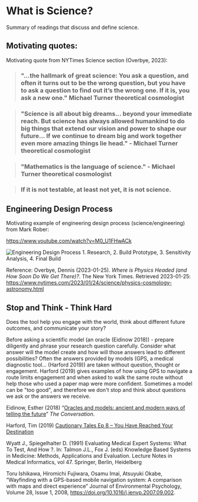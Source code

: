 # What is Science?

Summary of readings that discuss and define science.


## Motivating quotes:

Motivating quote from NYTimes Science section (Overbye, 2023): 

> ### "…the hallmark of great science: You ask a question, and often it turns out to be the wrong question, but you have to ask a question to find out it’s the wrong one. If it is, you ask a new one." Michael Turner theoretical cosmologist

> ### "Science is all about big dreams... beyond your immediate reach. But science has always allowed humankind to do big things that extend our vision and power to shape our future... If we continue to dream big and work together even more amazing things lie head." - Michael Turner theoretical cosmologist

> ### "Mathematics is the language of science." - Michael Turner theoretical cosmologist 

> ### If it is not testable, at least not yet, it is not science.

## Engineering Design Process
Motivating example of engineering design process (science/engineering) from Mark Rober:

https://www.youtube.com/watch?v=M0_U1FHwACk

![Engineering Design Process 1. Research, 2. Build Prototype, 3. Sensitivity Analysis, 4. Final Build](https://raw.githubusercontent.com/npr99/URSC645/main/.github/images/Rober2019_RockSkipRobotYouTubeT2M26S.png)


Reference:
Overbye, Dennis (2023-01-25). *Where is Physics Headed (and How Soon Do We Get There)?*. The New York Times. Retrieved 2023-01-25: https://www.nytimes.com/2023/01/24/science/physics-cosmology-astronomy.html 


## Stop and Think - Think Hard

Does the tool help you engage with the world, think about different future outcomes, and communicate your story?

Before asking a scientific model (an oracle (Eidinow 2018)) - prepare diligently and phrase your research question carefully. Consider what answer will the model create and how will those answers lead to different possibilities? Often the answers provided by models (GPS, a medical diagnostic tool... (Harford 2019)) are taken without question, thought or engagement. Harford (2019) gives examples of how using GPS to navigate a route limits engagement and when asked to walk the same route without help those who used a paper map were more confident. Sometimes a model can be "too good", and therefore we don't stop and think about questions we ask or the answers we receive.

Eidinow, Esther (2018)  “[Oracles and models: ancient and modern ways of telling the future](https://theconversation.com/oracles-and-models-ancient-and-modern-ways-of-telling-the-future-90124)” _The Conversation_.

Harford, Tim (2019) [Cautionary Tales Ep 8 – You Have Reached Your Destination](https://timharford.com/2019/12/cautionary-tales-ep-8-you-have-reached-your-desination/)

Wyatt J., Spiegelhalter D. (1991) Evaluating Medical Expert Systems: What To Test, And How ?. In: Talmon J.L., Fox J. (eds) Knowledge Based Systems in Medicine: Methods, Applications and Evaluation. Lecture Notes in Medical Informatics, vol 47. Springer, Berlin, Heidelberg

Toru Ishikawa, Hiromichi Fujiwara, Osamu Imai, Atsuyuki Okabe, “Wayfinding with a GPS-based mobile navigation system: A comparison with maps and direct experience” Journal of Environmental Psychology, Volume 28, Issue 1, 2008, https://doi.org/10.1016/j.jenvp.2007.09.002.